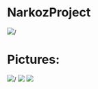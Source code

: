 # NarkozProject



<img src="https://cdn.discordapp.com/attachments/788015189525790761/935172348523450368/4cbe8d_f1ed2800a49649848102c68fc5a66e53mv2.webp">/


# Pictures:
<img src="https://i.gyazo.com/.png">/
<img src="https://i.gyazo.com/.jpg"/>
<img src="https://i.gyazo.com/.jpg"/>

